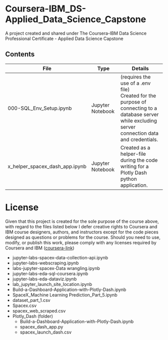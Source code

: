 # Coursera-IBM_DS-Applied_Data_Science_Capstone
A project created and shared under The Coursera-IBM Data Science Professional Certificate - Applied Data Science Capstone

## Contents
File | Type | Details
--- | --- | ---
000-SQL_Env_Setup.ipynb | Jupyter Notebook | (requires the use of a .env file) <br> Created for the purpose of connecting to a database server while excluding server connection data and credentials.
x_helper_spacex_dash_app.ipynb | Jupyter Notebook | Created as a helper-file during the code writing for a Plotly Dash python application.

# License
Given that this project is created for the sole purpose of the course above, with regard to the files listed below I defer creative rights to Coursera and IBM course designers, authors, and instructors except for the code pieces designed as questions or problems for the course. Should you need to use, modify, or publish this work, please comply with any licenses required by Coursera and IBM ([coursera-link](https://www.coursera.org/professional-certificates/ibm-data-science))
* jupyter-labs-spacex-data-collection-api.ipynb
* jupyter-labs-webscraping.ipynb
* labs-jupyter-spacex-Data wrangling.ipynb
* jupyter-labs-eda-sql-coursera.ipynb
* jupyter-labs-eda-dataviz.ipynb
* lab_jupyter_launch_site_location.ipynb
* Build-a-Dashboard-Application-with-Plotly-Dash.ipynb
* SpaceX_Machine Learning Prediction_Part_5.ipynb
* dataset_part_1.csv
* Spacex.csv
* spacex_web_scraped.csv
* Plotly_Dash (folder)
  * Build-a-Dashboard-Application-with-Plotly-Dash.ipynb
  * spacex_dash_app.py
  * spacex_launch_dash.csv
  
